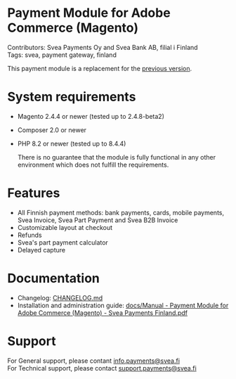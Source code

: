 # Payment Module for Adobe Commerce (Magento)

Contributors: Svea Payments Oy and Svea Bank AB, filial i Finland  
Tags: svea, payment gateway, finland  

This payment module is a replacement for the [previous version](https://github.com/maksuturva/magento2_payment_module).

# System requirements
* Magento 2.4.4 or newer (tested up to 2.4.8-beta2)
* Composer 2.0 or newer
* PHP 8.2 or newer (tested up to 8.4.4)

  There is no guarantee that the module is fully functional in any other environment which does not fulfill the requirements.

# Features

* All Finnish payment methods: bank payments, cards, mobile payments, Svea Invoice, Svea Part Payment and Svea B2B Invoice
* Customizable layout at checkout
* Refunds
* Svea's part payment calculator
* Delayed capture

# Documentation

* Changelog: [CHANGELOG.md](https://github.com/maksuturva/magento2_svea_payments/blob/main/CHANGELOG.md)
* Installation and administration guide: [docs/Manual - Payment Module for Adobe Commerce (Magento) - Svea Payments Finland.pdf](https://github.com/maksuturva/magento2_svea_payments/blob/main/docs/Manual%20-%20Payment%20Module%20for%20Adobe%20Commerce%20(Magento)%20-%20Svea%20Payments%20Finland.pdf)

# Support

For General support, please contant info.payments@svea.fi    
For Technical support, please contact support.payments@svea.fi
